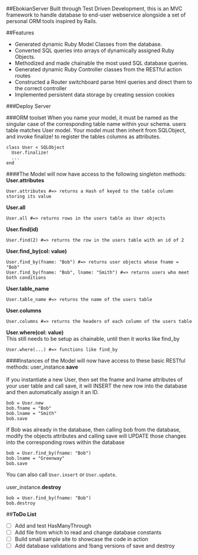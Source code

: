 ##EbokianServer
Built through Test Driven Development, this is an MVC framework to handle database to end-user webservice alongside a set of personal ORM tools inspired by Rails.

##Features
* Generated dynamic Ruby Model Classes from the database.
* Converted SQL queries into arrays of dynamically assigned Ruby Objects.
* Methodized and made chainable the most used SQL database queries.
* Generated dynamic Ruby Controller classes from the RESTful action routes
* Constructed a Router switchboard parse html queries and direct them to the correct controller
* Implemented persistent data storage by creating session cookies

###Deploy Server


###ORM toolset
When you name your model, it must be named as the singular case of the
corresponding table name within your schema. users table matches User model.
Your model must then inherit from SQLObject, and invoke finalize! to register
the tables columns as attributes.
```
class User < SQLObject
  User.finalize!
  ...
end
```
####The Model will now have access to the following singleton methods:
**User.attributes**
```
User.attributes #=> returns a Hash of keyed to the table column storing its value
```
**User.all**
```
User.all #=> returns rows in the users table as User objects
```
**User.find(id)**
```
User.find(2) #=> returns the row in the users table with an id of 2
```
**User.find_by(col: value)**
```
User.find_by(fname: "Bob") #=> returns user objects whose fname = "Bob"
User.find_by(fname: "Bob", lname: "Smith") #=> returns users who meet both conditions
```
**User.table_name**
```
User.table_name #=> returns the name of the users table
```

**User.columns**
```
User.columns #=> returns the headers of each column of the users table
```

**User.where(col: value)**</br>
This still needs to be setup as chainable, until then it works like find_by
```
User.where(...) #=> functions like find_by
```


####Instances of the Model will now have access to these basic RESTful methods:
user_instance.**save**<br/><br/>
If you instantiate a new User, then set the fname and lname attributes of your
user table and call save, it will INSERT the new row into the database and then
automatically assign it an ID.
```
bob = User.new
bob.fname = "Bob"
bob.lname = "Smith"
bob.save
```
If Bob was already in the database, then calling bob from the database, modify
the objects attributes and calling save will UPDATE those changes into the
corresponding rows within the database
```
bob = User.find_by(fname: "Bob")
bob.lname = "Greenway"
bob.save
```
You can also call `User.insert` or `User.update`.
<br/><br/>
user_instance.**destroy**
```
bob = User.find_by(fname: "Bob")
bob.destroy
```

##**ToDo List**
* [ ] Add and test HasManyThrough
* [ ] Add file from which to read and change database constants
* [ ] Build small sample site to showcase the code in action
* [ ] Add database validations and !bang versions of save and destroy
